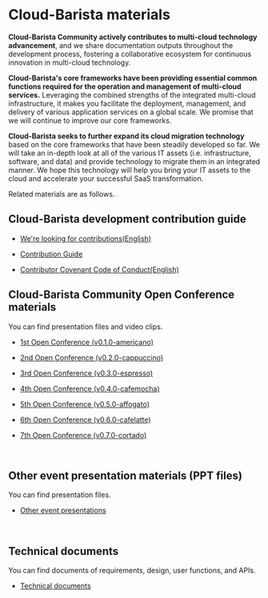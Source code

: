 # Cloud-Barista materials

**Cloud-Barista Community actively contributes to multi-cloud technology advancement**, and we share documentation outputs throughout the development process, fostering a collaborative ecosystem for continuous innovation in multi-cloud technology.

**Cloud-Barista's core frameworks have been providing essential common functions required for the operation and management of multi-cloud services.** Leveraging the combined strengths of the integrated multi-cloud infrastructure, it makes you facilitate the deployment, management, and delivery of various application services on a global scale. We promise that we will continue to improve our core frameworks.

**Cloud-Barista seeks to further expand its cloud migration technology** based on the core frameworks that have been steadily developed so far. We will take an in-depth look at all of the various IT assets (i.e. infrastructure, software, and data) and provide technology to migrate them in an integrated manner. We hope this technology will help you bring your IT assets to the cloud and accelerate your successful SaaS transformation.

Related materials are as follows. 

## Cloud-Barista development contribution guide
- [We're looking for contributions(English)](https://github.com/cloud-barista/docs/blob/master/CONTRIBUTING.md "docs/CONTRIBUTING.md")

- [Contribution Guide](https://github.com/cloud-barista/docs/blob/master/contributing/how_to_open_a_pull_request-ko.md "docs/contributing/how_to_open_a_pull_request-ko.md")

- [Contributor Covenant Code of Conduct(English)](https://github.com/cloud-barista/docs/blob/master/CODE_OF_CONDUCT.md "docs/CODE_OF_CONDUCT.md")

## Cloud-Barista Community Open Conference materials

You can find presentation files and video clips.

- [1st Open Conference (v0.1.0-americano)](https://github.com/cloud-barista/docs/tree/master/openseminar/v0.1.0-americano "docs/openseminar/v0.1.0-americano")

- [2nd Open Conference (v0.2.0-cappuccino)](https://github.com/cloud-barista/docs/tree/master/openseminar/v0.2.0-cappuccino "docs/openseminar/v0.2.0-cappuccino")

- [3rd Open Conference (v0.3.0-espresso)](https://github.com/cloud-barista/docs/tree/master/openseminar/v0.3.0-espresso "docs/openseminar/v0.3.0-espresso")

- [4th Open Conference (v0.4.0-cafemocha)](https://github.com/cloud-barista/docs/tree/master/openseminar/v0.4.0-cafemocha "docs/openseminar/v0.4.0-cafemocha")

- [5th Open Conference (v0.5.0-affogato)](https://github.com/cloud-barista/docs/tree/master/openseminar/v0.5.0-affogato "docs/openseminar/v0.5.0-affogato")

- [6th Open Conference (v0.6.0-cafelatte)](https://github.com/cloud-barista/docs/tree/master/openseminar/v0.6.0-cafelatte "docs/openseminar/v0.6.0-cafelatte")

- [7th Open Conference (v0.7.0-cortado)](https://github.com/cloud-barista/docs/tree/master/openseminar/v0.7.0-cortado "docs/openseminar/v0.7.0-cortado")

<br>

## Other event presentation materials (PPT files)

You can find presentation files.

- [Other event presentations](https://github.com/cloud-barista/docs/tree/master/presentations "docs/presentations")


<br>

## Technical documents 

You can find documents of requirements, design, user functions, and APIs.

- [Technical documents](https://github.com/cloud-barista/docs/tree/master/technical_docs "docs/technical_docs")

